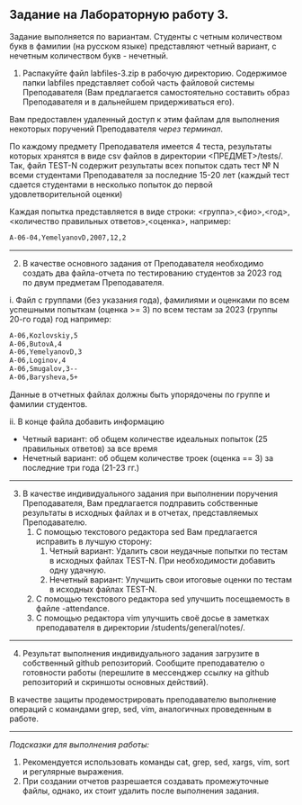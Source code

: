 ## Задание на Лабораторную работу 3. ##

Задание выполняется по вариантам. Студенты с четным количеством букв в фамилии (на русском языке) представляют четный вариант, с нечетным количеством букв - нечетный.


1. Распакуйте файл labfiles-3.zip в рабочую директорию. 
Содержимое папки labfiles представляет собой часть файловой системы Преподавателя (Вам предлагается самостоятельно составить образ Преподавателя и в дальнейшем придерживаться его). 

Вам предоставлен удаленный доступ к этим файлам для выполнения некоторых поручений Преподавателя *через терминал*.

По каждому предмету Преподавателя имеется 4 теста, результаты которых хранятся в виде csv файлов в директории <ПРЕДМЕТ>/tests/.
Так, файл TEST-N содержит результаты всех попыток сдать тест № N всеми студентами Преподавателя за последние 15-20 лет (каждый тест сдается студентами в несколько попыток до первой удовлетворительной оценки)

Каждая попытка представляется в виде строки:
<группа>,<фио>,<год>,<количество правильных ответов>,<оценка>, например:
```bash
A-06-04,YemelyanovD,2007,12,2
```
-----------------------------------------------------------------------------

2. В качестве основного задания от Преподавателя необходимо создать два файла-отчета по тестированию студентов за 2023 год по двум предметам Преподавателя.

i. Файл с группами (без указания года), фамилиями и оценками по всем успешными попыткам (оценка >= 3) по всем тестам за 2023 (группы 20-го года) год например:
```bash
A-06,Kozlovskiy,5
A-06,ButovA,4
A-06,YemelyanovD,3
A-06,Loginov,4
A-06,Smugalov,3--
A-06,Barysheva,5+
```

Данные в отчетных файлах должны быть упорядочены по группе и фамилии студентов.

ii. В конце файла добавить информацию 
* Четный вариант: об общем количестве идеальных попыток (25 правильных ответов) за все время  
* Нечетный вариант: об общем количестве троек (оценка == 3) за последние три года (21-23 гг.)

-----------------------------------------------------------------------------

3. В качестве индивидуального задания при выполнении поручения Преподавателя, Вам предлагается подправить собственные результаты в исходных файлах и в отчетах, представляемых Преподавателю.
	1. С помощью текстового редактора sed Вам предлагается исправить в лучшую сторону:
		1. Четный вариант: Удалить свои неудачные попытки по тестам в исходных файлах TEST-N. При необходимости добавить одну удачную.
		2. Нечетный вариант: Улучшить свои итоговые оценки по тестам в исходных файлах TEST-N.
	2. С помощью текстового редактора sed улучшить посещаемость в файле <group>-attendance.
	3. С помощью редактора vim улучшить своё досье в заметках преподавателя в директории /students/general/notes/.

-----------------------------------------------------------------------------

4. Результат выполнения индивидуального задания загрузите в собственный github репозиторий. 
Сообщите преподавателю о готовности работы (перешлите в мессенджер ссылку на github репозиторий и скриншоты основных действий).

В качестве защиты продемострировать преподавателю выполнение операций с командами grep, sed, vim, аналогичных проведенным в работе.

-----------------------------------------------------------------------------

*Подсказки для выполнения работы:*
1. Рекомендуется использовать команды cat, grep, sed, xargs, vim, sort и регулярные выражения.
2. При создании отчетов разрешается создавать промежуточные файлы, однако, их стоит удалить после выполнения задания.
